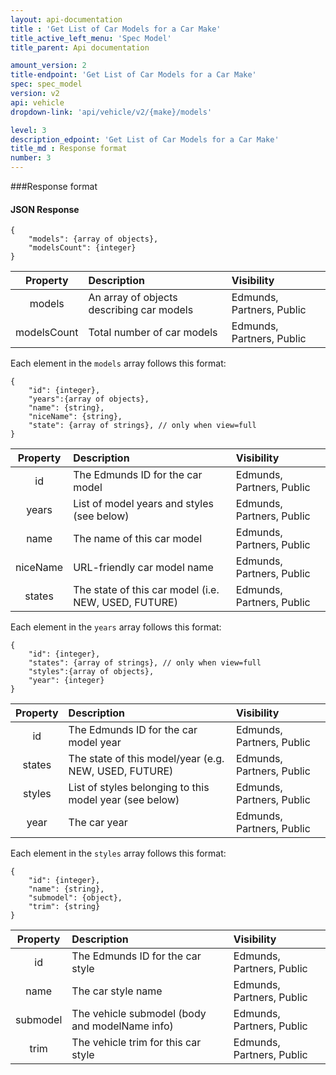 ```yaml
---
layout: api-documentation
title : 'Get List of Car Models for a Car Make'
title_active_left_menu: 'Spec Model'
title_parent: Api documentation

amount_version: 2
title-endpoint: 'Get List of Car Models for a Car Make'
spec: spec_model
version: v2
api: vehicle
dropdown-link: 'api/vehicle/v2/{make}/models'

level: 3
description_edpoint: 'Get List of Car Models for a Car Make'
title_md : Response format
number: 3
---
```


###Response format

#### JSON Response

	{
		"models": {array of objects},
		"modelsCount": {integer}
	}

| Property      | Description                                              | Visibility                |
|:-------------:|:---------------------------------------------------------|:------------------------- |
| models   		| An array of objects describing car models                | Edmunds, Partners, Public |
| modelsCount 	| Total number of car models							   | Edmunds, Partners, Public |

Each element in the <code>models</code> array follows this format:

	{
		"id": {integer},
		"years":{array of objects},
		"name": {string},
		"niceName": {string},
		"state": {array of strings}, // only when view=full
	}
	
| Property      | Description                                              | Visibility                |
|:-------------:|:---------------------------------------------------------|:------------------------- |
| id            | The Edmunds ID for the car model                         | Edmunds, Partners, Public |
| years         | List of model years and styles (see below)    		   | Edmunds, Partners, Public |
| name          | The name of this car model                               | Edmunds, Partners, Public |
| niceName      | URL-friendly car model name	                           | Edmunds, Partners, Public |
| states      	| The state of this car model (i.e. NEW, USED, FUTURE)     | Edmunds, Partners, Public |
	
Each element in the <code>years</code> array follows this format:

	{
		"id": {integer},
		"states": {array of strings}, // only when view=full
		"styles":{array of objects},
		"year": {integer}
	}

| Property      | Description                                                    | Visibility                |
|:-------------:|:---------------------------------------------------------------|:------------------------- |
| id            | The Edmunds ID for the car model year                          | Edmunds, Partners, Public |
| states        | The state of this model/year (e.g. NEW, USED, FUTURE)       	 | Edmunds, Partners, Public |
| styles        | List of styles belonging to this model year (see below)    	 | Edmunds, Partners, Public |
| year	        | The car year											    	 | Edmunds, Partners, Public |
		
Each element in the <code>styles</code> array follows this format:

	{
		"id": {integer},
		"name": {string},
		"submodel": {object},
		"trim": {string}
	}
	
| Property      | Description                                                    | Visibility                |
|:-------------:|:---------------------------------------------------------------|:------------------------- |
| id            | The Edmunds ID for the car style 		                         | Edmunds, Partners, Public |
| name	        | The car style name										     | Edmunds, Partners, Public |
| submodel      | The vehicle submodel (body and modelName info)                 | Edmunds, Partners, Public |
| trim      	| The vehicle trim for this car style 			                 | Edmunds, Partners, Public |
